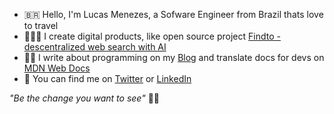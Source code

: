 
- 🇧🇷 Hello, I'm Lucas Menezes, a Sofware Engineer from Brazil thats love to travel 
- 👨🏼‍💻 I create digital products, like open source project [Findto -  descentralized web search with AI](https://github.com/lucasm/findto) 
- ✍🏻 I write about programming on my [Blog](https://dev.to/lucasm) and translate docs for devs on [MDN Web Docs](https://github.com/mdn/)
- 💬 You can find me on [Twitter](https://twitter.com/lucasmezs) or [LinkedIn](https://linkedin.com/in/lucasmezs)


_"Be the change you want to see"_ 🤘🏻
